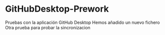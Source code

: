 # GitHubDesktop-Prework
Pruebas con la aplicación GitHub Desktop
Hemos añadido un nuevo fichero
Otra prueba para probar la sincronizacion
